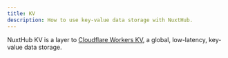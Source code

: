 ```yaml
---
title: KV
description: How to use key-value data storage with NuxtHub.
---
```


NuxtHub KV is a layer to [Cloudflare Workers KV](https://developers.cloudflare.com/kv), a global, low-latency, key-value data storage.
